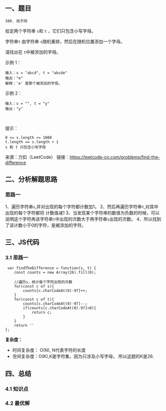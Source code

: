 ## 一、题目
`389. 找不同`

给定两个字符串 `s`和 `t` ，它们只包含小写字母。

字符串`t` 由字符串 `s`随机重排，然后在随机位置添加一个字母。

请找出在 `t`中被添加的字母。


示例 1：

```
输入：s = "abcd", t = "abcde"
输出："e"
解释：'e' 是那个被添加的字母。
```

示例 2：
```
输入：s = "", t = "y"
输出："y"
```
 

提示：
```
0 <= s.length <= 1000
t.length == s.length + 1
s 和 t 只包含小写字母
```

来源：力扣（LeetCode）
链接：https://leetcode-cn.com/problems/find-the-difference

## 二、分析解题思路

### 思路一
1、遍历字符串`s`,并对出现的每个字符都计数加1，
2、然后再遍历字符串`t`,对其中出现的每个字符都将 计数值减1
3、当发现某个字符串的数值为负数的时候，可以说明这个字符再该字符串`t`中出现的次数大于再字符串`s`出现的次数。 
4、所以找到了该计数小于0的字符，是被添加的字符。

## 三、JS代码

### 3.1 思路一
```
 var findTheDifference = function(s, t) {
    const counts = new Array(26).fill(0);

    //遍历s，统计每个字符出现的次数
    for(const c of s){
        counts[c.charCodeAt(0)-97]++;
    }
    for(const c of t){
        counts[c.charCodeAt(0)-97]--;
        if(counts[c.charCodeAt(0)-97]<0){
            return c;
        }
    }
    return ''
};
```

**复杂度：**
- 时间复杂度： O(N), N代表字符的长度
- 空间复杂度：O(K),K是字符集，因为只涉及小写字母， 所以这题的K是26.

## 四、总结


### 4.1 知识点

### 4.2 最优解